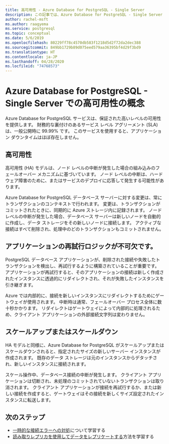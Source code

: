 ```yaml
---
title: 高可用性 - Azure Database for PostgreSQL - Single Server
description: この記事では、Azure Database for PostgreSQL - Single Server での高可用性について情報を提供します。
author: rachel-msft
ms.author: raagyema
ms.service: postgresql
ms.topic: conceptual
ms.date: 5/6/2019
ms.openlocfilehash: 80229ff78c4570db583f1218d5d2f72da2dec388
ms.sourcegitcommit: 849bb1729b89d075eed579aa36395bf4d29f3bd9
ms.translationtype: HT
ms.contentlocale: ja-JP
ms.lasthandoff: 04/28/2020
ms.locfileid: "74768573"
---
```

# <a name="high-availability-concepts-in-azure-database-for-postgresql---single-server"></a>Azure Database for PostgreSQL - Single Server での高可用性の概念
Azure Database for PostgreSQL サービスは、保証された高いレベルの可用性を提供します。 財務的な裏付けのあるサービス レベル アグリーメント (SLA) は、一般公開時に 99.99% です。 このサービスを使用すると、アプリケーション ダウンタイムはほぼ存在しません。

## <a name="high-availability"></a>高可用性
高可用性 (HA) モデルは、ノード レベルの中断が発生した場合の組み込みのフェールオーバー メカニズムに基づいています。 ノード レベルの中断は、ハードウェア障害のために、またはサービスのデプロイに応答して発生する可能性があります。

Azure Database for PostgreSQL データベース サーバーに対する変更は、常にトランザクションのコンテキストで行われます。 変更は、トランザクションがコミットされたときに、同期的に Azure ストレージ内に記録されます。 ノード レベルの中断が発生した場合、データベース サーバーは新しいノードを自動的に作成し、データ ストレージをその新しいノードに接続します。 アクティブな接続はすべて削除され、処理中のどのトランザクションもコミットされません。

## <a name="application-retry-logic-is-essential"></a>アプリケーションの再試行ロジックが不可欠です。
PostgreSQL データベース アプリケーションが、削除された接続や失敗したトランザクションを検出し、再試行するように構築されていることが重要です。 アプリケーションが再試行すると、そのアプリケーションの接続は新しく作成されたインスタンスに透過的にリダイレクトされ、それが失敗したインスタンスを引き継ぎます。

Azure では内部的に、接続を新しいインスタンスにリダイレクトするためにゲートウェイが使用されます。 中断時は通常、フェールオーバー プロセス全体に数十秒かかります。 リダイレクトはゲートウェイによって内部的に処理されるため、クライアント アプリケーションの外部接続文字列は変わりません。

## <a name="scaling-up-or-down"></a>スケールアップまたはスケールダウン
HA モデルと同様に、Azure Database for PostgreSQL がスケールアップまたはスケールダウンされると、指定されたサイズの新しいサーバー インスタンスが作成されます。 既存のデータ ストレージは元のインスタンスからデタッチされ、新しいインスタンスに接続されます。

スケール操作中、データベース接続の中断が発生します。 クライアント アプリケーションは切断され、未処理のコミットされていないトランザクションは取り消されます。 クライアント アプリケーションが接続を再試行するか、または新しい接続を作成すると、ゲートウェイはその接続を新しくサイズ設定されたインスタンスに転送します。 

## <a name="next-steps"></a>次のステップ
- [一時的な接続エラーへの対処](concepts-connectivity.md)について学習する
- [読み取りレプリカを使用してデータをレプリケートする](howto-read-replicas-portal.md)方法を学習する
